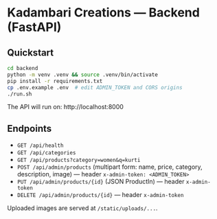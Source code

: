 # Kadambari Creations — Backend (FastAPI)

## Quickstart
```bash
cd backend
python -m venv .venv && source .venv/bin/activate
pip install -r requirements.txt
cp .env.example .env  # edit ADMIN_TOKEN and CORS origins
./run.sh
```
The API will run on: http://localhost:8000

## Endpoints
- `GET /api/health`
- `GET /api/categories`
- `GET /api/products?category=women&q=kurti`
- `POST /api/admin/products` (multipart form: name, price, category, description, image) — header `x-admin-token: <ADMIN_TOKEN>`
- `PUT /api/admin/products/{id}` (JSON ProductIn) — header `x-admin-token`
- `DELETE /api/admin/products/{id}` — header `x-admin-token`

Uploaded images are served at `/static/uploads/...`.
